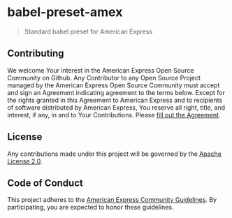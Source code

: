# babel-preset-amex

> Standard babel preset for American Express

## Contributing
We welcome Your interest in the American Express Open Source Community on Github. Any Contributor to any Open Source Project managed by the American Express Open Source Community must accept and sign an Agreement indicating agreement to the terms below. Except for the rights granted in this Agreement to American Express and to recipients of software distributed by American Express, You reserve all right, title, and interest, if any, in and to Your Contributions. Please [fill out the Agreement](http://goo.gl/forms/mIHWH1Dcuy).

## License
Any contributions made under this project will be governed by the [Apache License 2.0](https://github.com/americanexpress/babel-preset-amex/blob/master/LICENSE.txt).

## Code of Conduct
This project adheres to the [American Express Community Guidelines](https://github.com/americanexpress/babel-preset-amex/wiki/Code-of-Conduct).
By participating, you are expected to honor these guidelines.
